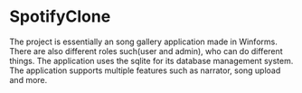 # SpotifyClone
The project is essentially an song gallery application made in Winforms. There are also different roles such(user and admin), who can do different things. The application uses the sqlite for its database management system. The application supports multiple features such as narrator, song upload and more.
